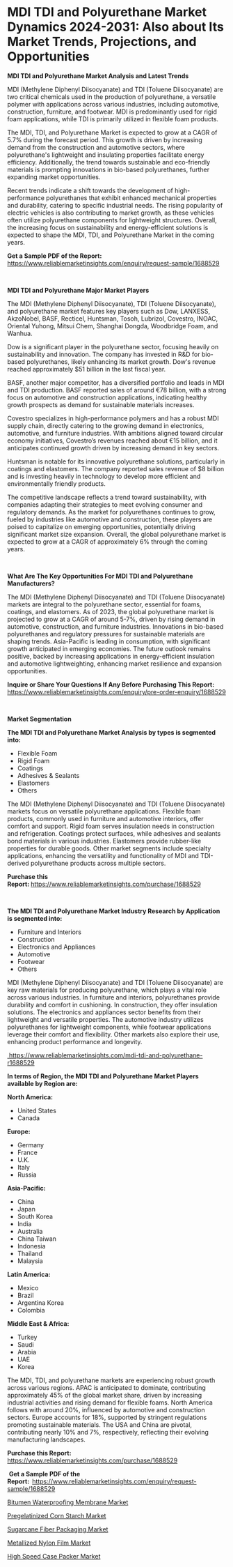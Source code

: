 <p><h1>MDI TDI and Polyurethane Market Dynamics 2024-2031: Also about Its Market Trends, Projections, and Opportunities</h1></p><p><strong>MDI TDI and Polyurethane Market Analysis and Latest Trends</strong></p>
<p><p>MDI (Methylene Diphenyl Diisocyanate) and TDI (Toluene Diisocyanate) are two critical chemicals used in the production of polyurethane, a versatile polymer with applications across various industries, including automotive, construction, furniture, and footwear. MDI is predominantly used for rigid foam applications, while TDI is primarily utilized in flexible foam products.</p><p>The MDI, TDI, and Polyurethane Market is expected to grow at a CAGR of 5.7% during the forecast period. This growth is driven by increasing demand from the construction and automotive sectors, where polyurethane's lightweight and insulating properties facilitate energy efficiency. Additionally, the trend towards sustainable and eco-friendly materials is prompting innovations in bio-based polyurethanes, further expanding market opportunities.</p><p>Recent trends indicate a shift towards the development of high-performance polyurethanes that exhibit enhanced mechanical properties and durability, catering to specific industrial needs. The rising popularity of electric vehicles is also contributing to market growth, as these vehicles often utilize polyurethane components for lightweight structures. Overall, the increasing focus on sustainability and energy-efficient solutions is expected to shape the MDI, TDI, and Polyurethane Market in the coming years.</p></p>
<p><strong>Get a Sample PDF of the Report:&nbsp;</strong> <a href="https://www.reliablemarketinsights.com/enquiry/request-sample/1688529?utm_campaign=1570&utm_medium=2&utm_source=Github&utm_content=ia&utm_term=17102024&utm_id=mdi-tdi-and-polyurethane">https://www.reliablemarketinsights.com/enquiry/request-sample/1688529</a></p>
<p>&nbsp;</p>
<p><strong>MDI TDI and Polyurethane Major Market Players</strong></p>
<p><p>The MDI (Methylene Diphenyl Diisocyanate), TDI (Toluene Diisocyanate), and polyurethane market features key players such as Dow, LANXESS, AkzoNobel, BASF, Recticel, Huntsman, Tosoh, Lubrizol, Covestro, INOAC, Oriental Yuhong, Mitsui Chem, Shanghai Dongda, Woodbridge Foam, and Wanhua.</p><p>Dow is a significant player in the polyurethane sector, focusing heavily on sustainability and innovation. The company has invested in R&D for bio-based polyurethanes, likely enhancing its market growth. Dow's revenue reached approximately $51 billion in the last fiscal year.</p><p>BASF, another major competitor, has a diversified portfolio and leads in MDI and TDI production. BASF reported sales of around €78 billion, with a strong focus on automotive and construction applications, indicating healthy growth prospects as demand for sustainable materials increases.</p><p>Covestro specializes in high-performance polymers and has a robust MDI supply chain, directly catering to the growing demand in electronics, automotive, and furniture industries. With ambitions aligned toward circular economy initiatives, Covestro’s revenues reached about €15 billion, and it anticipates continued growth driven by increasing demand in key sectors.</p><p>Huntsman is notable for its innovative polyurethane solutions, particularly in coatings and elastomers. The company reported sales revenue of $8 billion and is investing heavily in technology to develop more efficient and environmentally friendly products.</p><p>The competitive landscape reflects a trend toward sustainability, with companies adapting their strategies to meet evolving consumer and regulatory demands. As the market for polyurethanes continues to grow, fueled by industries like automotive and construction, these players are poised to capitalize on emerging opportunities, potentially driving significant market size expansion. Overall, the global polyurethane market is expected to grow at a CAGR of approximately 6% through the coming years.</p></p>
<p>&nbsp;</p>
<p><strong>What Are The Key Opportunities For MDI TDI and Polyurethane Manufacturers?</strong></p>
<p><p>The MDI (Methylene Diphenyl Diisocyanate) and TDI (Toluene Diisocyanate) markets are integral to the polyurethane sector, essential for foams, coatings, and elastomers. As of 2023, the global polyurethane market is projected to grow at a CAGR of around 5-7%, driven by rising demand in automotive, construction, and furniture industries. Innovations in bio-based polyurethanes and regulatory pressures for sustainable materials are shaping trends. Asia-Pacific is leading in consumption, with significant growth anticipated in emerging economies. The future outlook remains positive, backed by increasing applications in energy-efficient insulation and automotive lightweighting, enhancing market resilience and expansion opportunities.</p></p>
<p><strong>Inquire or Share Your Questions If Any Before Purchasing This Report:</strong> <a href="https://www.reliablemarketinsights.com/enquiry/pre-order-enquiry/1688529?utm_campaign=1570&utm_medium=2&utm_source=Github&utm_content=ia&utm_term=17102024&utm_id=mdi-tdi-and-polyurethane">https://www.reliablemarketinsights.com/enquiry/pre-order-enquiry/1688529</a></p>
<p>&nbsp;</p>
<p><strong>Market Segmentation</strong></p>
<p><strong>The MDI TDI and Polyurethane Market Analysis by types is segmented into:</strong></p>
<p><ul><li>Flexible Foam</li><li>Rigid Foam</li><li>Coatings</li><li>Adhesives & Sealants</li><li>Elastomers</li><li>Others</li></ul></p>
<p><p>The MDI (Methylene Diphenyl Diisocyanate) and TDI (Toluene Diisocyanate) markets focus on versatile polyurethane applications. Flexible foam products, commonly used in furniture and automotive interiors, offer comfort and support. Rigid foam serves insulation needs in construction and refrigeration. Coatings protect surfaces, while adhesives and sealants bond materials in various industries. Elastomers provide rubber-like properties for durable goods. Other market segments include specialty applications, enhancing the versatility and functionality of MDI and TDI-derived polyurethane products across multiple sectors.</p></p>
<p><strong>Purchase this Report:&nbsp;</strong><a href="https://www.reliablemarketinsights.com/purchase/1688529?utm_campaign=1570&utm_medium=2&utm_source=Github&utm_content=ia&utm_term=17102024&utm_id=mdi-tdi-and-polyurethane">https://www.reliablemarketinsights.com/purchase/1688529</a></p>
<p>&nbsp;</p>
<p><strong>The MDI TDI and Polyurethane Market Industry Research by Application is segmented into:</strong></p>
<p><ul><li>Furniture and Interiors</li><li>Construction</li><li>Electronics and Appliances</li><li>Automotive</li><li>Footwear</li><li>Others</li></ul></p>
<p><p>MDI (Methylene Diphenyl Diisocyanate) and TDI (Toluene Diisocyanate) are key raw materials for producing polyurethane, which plays a vital role across various industries. In furniture and interiors, polyurethanes provide durability and comfort in cushioning. In construction, they offer insulation solutions. The electronics and appliances sector benefits from their lightweight and versatile properties. The automotive industry utilizes polyurethanes for lightweight components, while footwear applications leverage their comfort and flexibility. Other markets also explore their use, enhancing product performance and longevity.</p></p>
<p><a href="https://www.reliablemarketinsights.com/mdi-tdi-and-polyurethane-r1688529?utm_campaign=1570&utm_medium=2&utm_source=Github&utm_content=ia&utm_term=17102024&utm_id=mdi-tdi-and-polyurethane">&nbsp;https://www.reliablemarketinsights.com/mdi-tdi-and-polyurethane-r1688529</a></p>
<p><strong>In terms of Region, the MDI TDI and Polyurethane Market Players available by Region are:</strong></p>
<p>
    <p> <strong> North America: </strong>
        <ul>
            <li>United States</li>
            <li>Canada</li>
        </ul>
        </p> 
    <p> <strong> Europe: </strong>
        <ul>
            <li>Germany</li>
            <li>France</li>
            <li>U.K.</li>
            <li>Italy</li>
            <li>Russia</li>
        </ul>
        </p> 
    <p> <strong> Asia-Pacific: </strong>
        <ul>
            <li>China</li>
            <li>Japan</li>
            <li>South Korea</li>
            <li>India</li>
            <li>Australia</li>
            <li>China Taiwan</li>
            <li>Indonesia</li>
            <li>Thailand</li>
            <li>Malaysia</li>
        </ul>
        </p> 
    <p> <strong> Latin America: </strong>
        <ul>
            <li>Mexico</li>
            <li>Brazil</li>
            <li>Argentina Korea</li>
            <li>Colombia</li>
        </ul>
        </p> 
    <p> <strong> Middle East & Africa: </strong>
        <ul>
            <li>Turkey</li>
            <li>Saudi</li>
            <li>Arabia</li>
            <li>UAE</li>
            <li>Korea</li>
        </ul>
    </p>
    </p>
<p><p>The MDI, TDI, and polyurethane markets are experiencing robust growth across various regions. APAC is anticipated to dominate, contributing approximately 45% of the global market share, driven by increasing industrial activities and rising demand for flexible foams. North America follows with around 20%, influenced by automotive and construction sectors. Europe accounts for 18%, supported by stringent regulations promoting sustainable materials. The USA and China are pivotal, contributing nearly 10% and 7%, respectively, reflecting their evolving manufacturing landscapes.</p></p>
<p><strong>Purchase this Report: </strong><a href="https://www.reliablemarketinsights.com/purchase/1688529?utm_campaign=1570&utm_medium=2&utm_source=Github&utm_content=ia&utm_term=17102024&utm_id=mdi-tdi-and-polyurethane">https://www.reliablemarketinsights.com/purchase/1688529</a></p>
<p>&nbsp;<strong>Get a Sample PDF of the Report:&nbsp;&nbsp;</strong><a href="https://www.reliablemarketinsights.com/enquiry/request-sample/1688529?utm_campaign=1570&utm_medium=2&utm_source=Github&utm_content=ia&utm_term=17102024&utm_id=mdi-tdi-and-polyurethane">https://www.reliablemarketinsights.com/enquiry/request-sample/1688529</a></p>
<p><strong></strong></p>
<p><p><a href="https://www.linkedin.com/pulse/bitumen-waterproofing-membrane-market-research-report-forecast-up4cf?utm_campaign=1570&utm_medium=2&utm_source=Github&utm_content=ia&utm_term=17102024&utm_id=mdi-tdi-and-polyurethane">Bitumen Waterproofing Membrane Market</a></p><p><a href="https://www.linkedin.com/pulse/pregelatinized-corn-starch-market-research-report-exploring-avkff?utm_campaign=1570&utm_medium=2&utm_source=Github&utm_content=ia&utm_term=17102024&utm_id=mdi-tdi-and-polyurethane">Pregelatinized Corn Starch Market</a></p><p><a href="https://www.linkedin.com/pulse/navigating-sugarcane-fiber-packaging-market-expert-analysis-0u12f?utm_campaign=1570&utm_medium=2&utm_source=Github&utm_content=ia&utm_term=17102024&utm_id=mdi-tdi-and-polyurethane">Sugarcane Fiber Packaging Market</a></p><p><a href="https://www.linkedin.com/pulse/metallized-nylon-film-market-trends-strategic-insights-2024--smgrf?utm_campaign=1570&utm_medium=2&utm_source=Github&utm_content=ia&utm_term=17102024&utm_id=mdi-tdi-and-polyurethane">Metallized Nylon Film Market</a></p><p><a href="https://issuu.com/reportprime-2/docs/high-speed-case-packer-market-size-_9b400df26f3b58?utm_campaign=1570&utm_medium=2&utm_source=Github&utm_content=ia&utm_term=17102024&utm_id=mdi-tdi-and-polyurethane">High Speed Case Packer Market</a></p></p>